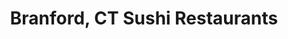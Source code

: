---
layout: city
title: Branford, CT Sushi Restaurants
permalink: /connecticut/branford/
stateAbbr: CT
stateName: Connecticut
cityName: Branford
---